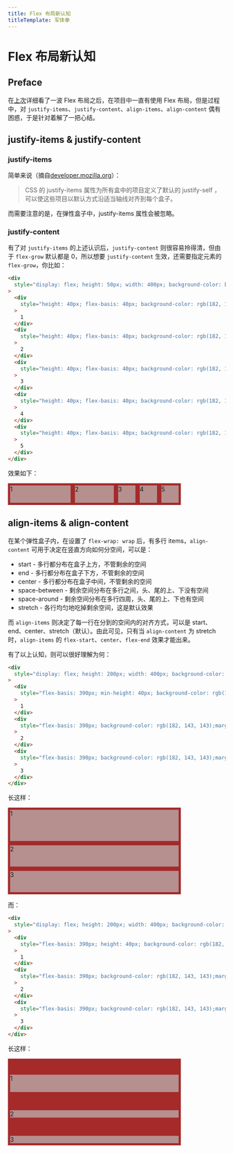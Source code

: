 ```yaml
---
title: Flex 布局新认知
titleTemplate: 军体拳
---
```

# Flex 布局新认知


## Preface

在[上次](/notes/stereotyped/2021-05-begging-for-a-job-record)详细看了一波 Flex 布局之后，在项目中一直有使用 Flex 布局，但是过程中，对 `justify-items`、`justify-content`、`align-items`、`align-content` 偶有困惑，于是针对着解了一把心结。

## justify-items & justify-content

### justify-items

简单来说（摘自[developer.mozilla.org](https://developer.mozilla.org/zh-CN/docs/Web/CSS/justify-items)）：

> CSS 的 justify-items 属性为所有盒中的项目定义了默认的 justify-self ， 可以使这些项目以默认方式沿适当轴线对齐到每个盒子。

而需要注意的是，在弹性盒子中，justify-items 属性会被忽略。

### justify-content

有了对 `justify-items` 的上述认识后，`justify-content` 则很容易拎得清，但由于 `flex-grow` 默认都是 0，所以想要 `justify-content` 生效，还需要指定元素的 `flex-grow`，你比如：

```html
<div
  style="display: flex; height: 50px; width: 400px; background-color: brown; justify-content: stretch;"
>
  <div
    style="height: 40px; flex-basis: 40px; background-color: rgb(182, 143, 143);margin: 5px; flex-grow: 2;"
  >
    1
  </div>
  <div
    style="height: 40px; flex-basis: 40px; background-color: rgb(182, 143, 143);margin: 5px; flex-grow: 1;"
  >
    2
  </div>
  <div
    style="height: 40px; flex-basis: 40px; background-color: rgb(182, 143, 143);margin: 5px;"
  >
    3
  </div>
  <div
    style="height: 40px; flex-basis: 40px; background-color: rgb(182, 143, 143);margin: 5px;"
  >
    4
  </div>
  <div
    style="height: 40px; flex-basis: 40px; background-color: rgb(182, 143, 143);margin: 5px;"
  >
    5
  </div>
</div>
```

效果如下：

<div style="display: flex; height: 50px; width: 400px; background-color: brown; justify-content: stretch;">
    <div style="height: 40px; flex-basis: 40px; background-color: rgb(182, 143, 143);margin: 5px; flex-grow: 2;">1</div>
    <div style="height: 40px; flex-basis: 40px; background-color: rgb(182, 143, 143);margin: 5px; flex-grow: 1;">2</div>
    <div style="height: 40px; flex-basis: 40px; background-color: rgb(182, 143, 143);margin: 5px;">3</div>
    <div style="height: 40px; flex-basis: 40px; background-color: rgb(182, 143, 143);margin: 5px;">4</div>
    <div style="height: 40px; flex-basis: 40px; background-color: rgb(182, 143, 143);margin: 5px;">5</div>
</div>

## align-items & align-content

在某个弹性盒子内，在设置了 `flex-wrap: wrap` 后，有多行 items，`align-content` 可用于决定在竖直方向如何分空间，可以是：

- start - 多行都分布在盒子上方，不管剩余的空间
- end - 多行都分布在盒子下方，不管剩余的空间
- center - 多行都分布在盒子中间，不管剩余的空间
- space-between - 剩余空间分布在多行之间，头、尾的上、下没有空间
- space-around - 剩余空间分布在多行四周，头、尾的上、下也有空间
- stretch - 各行均匀地吃掉剩余空间，这是默认效果

而 `align-items` 则决定了每一行在分到的空间内的对齐方式，可以是 start、end、center、stretch（默认）。由此可见，只有当 `align-content` 为 stretch 时，`align-items` 的 `flex-start`、`center`、`flex-end` 效果才能出来。

有了以上认知，则可以很好理解为何：

```html
<div
  style="display: flex; height: 200px; width: 400px; background-color: brown; flex-wrap: wrap; align-items: stretch; align-content: stretch;"
>
  <div
    style="flex-basis: 390px; min-height: 40px; background-color: rgb(182, 143, 143);margin: 5px;"
  >
    1
  </div>
  <div
    style="flex-basis: 390px; background-color: rgb(182, 143, 143);margin: 5px;"
  >
    2
  </div>
  <div
    style="flex-basis: 390px; background-color: rgb(182, 143, 143);margin: 5px;"
  >
    3
  </div>
</div>
```

长这样：

<div
  style="display: flex; height: 200px; width: 400px; background-color: brown; flex-wrap: wrap; align-items: stretch; align-content: stretch;"
>
  <div style="flex-basis: 390px; min-height: 40px; background-color: rgb(182, 143, 143);margin: 5px;">1</div>
  <div style="flex-basis: 390px; background-color: rgb(182, 143, 143);margin: 5px;">2</div>
  <div style="flex-basis: 390px; background-color: rgb(182, 143, 143);margin: 5px;">3</div>
</div>

而：

```html
<div
  style="display: flex; height: 200px; width: 400px; background-color: brown; flex-wrap: wrap; align-items: flex-end; align-content: stretch;"
>
  <div
    style="flex-basis: 390px; height: 40px; background-color: rgb(182, 143, 143);margin: 5px;"
  >
    1
  </div>
  <div
    style="flex-basis: 390px; background-color: rgb(182, 143, 143);margin: 5px;"
  >
    2
  </div>
  <div
    style="flex-basis: 390px; background-color: rgb(182, 143, 143);margin: 5px;"
  >
    3
  </div>
</div>
```

长这样：

<div
  style="display: flex; height: 200px; width: 400px; background-color: brown; flex-wrap: wrap; align-items: flex-end; align-content: stretch;"
>
  <div style="flex-basis: 390px; min-height: 40px; background-color: rgb(182, 143, 143);margin: 5px;">1</div>
  <div style="flex-basis: 390px; background-color: rgb(182, 143, 143);margin: 5px;">2</div>
  <div style="flex-basis: 390px; background-color: rgb(182, 143, 143);margin: 5px;">3</div>
</div>
